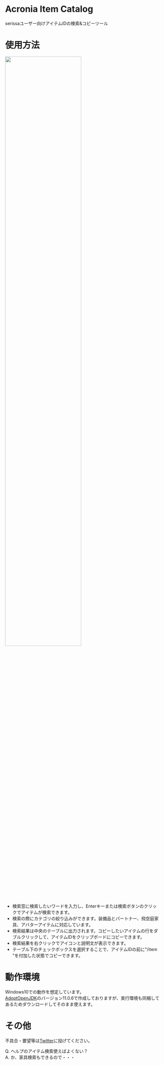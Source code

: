 Acronia Item Catalog
====

serissaユーザー向けアイテムIDの検索&コピーツール

# 使用方法
<img src="https://user-images.githubusercontent.com/60921173/79637105-6dd69880-81b7-11ea-88d4-3bc6a8b5c1af.png" width="70%">

- 検索窓に検索したいワードを入力し、Enterキーまたは検索ボタンのクリックでアイテムが検索できます。
- 検索の際にカテゴリの絞り込みができます。装備品とパートナー、飛空庭家具、アバターアイテムに対応しています。
- 検索結果は中央のテーブルに出力されます。コピーしたいアイテムの行をダブルクリックして、アイテムIDをクリップボードにコピーできます。
- 検索結果を右クリックでアイコンと説明文が表示できます。
- テーブル下のチェックボックスを選択することで、アイテムIDの前に"/item "を付加した状態でコピーできます。

# 動作環境
Windows10での動作を想定しています。  
[AdoptOpenJDK](https://adoptopenjdk.net/)のバージョン11.0.6で作成しておりますが、実行環境も同梱してあるためダウンロードしてそのまま使えます。

# その他
不具合・要望等は[Twitter](https://twitter.com/E5uq0ptGAeS40gP)に投げてください。

Q. ヘルプのアイテム検索使えばよくない？  
A. か、家具検索もできるので・・・
